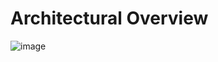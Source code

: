 # Architectural Overview
![image](https://github.com/tannnishtha08/NLP-disaster-tweet/assets/98115816/b313bd1d-7309-498b-aa8d-865c5206d45e)

